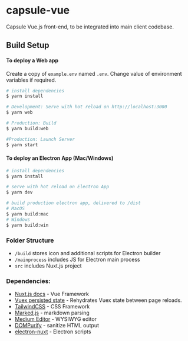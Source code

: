 # capsule-vue

Capsule Vue.js front-end, to be integrated into main client codebase.

## Build Setup

#### To deploy a Web app

Create a copy of `example.env` named `.env`. Change value of environment variables if required.

```bash
# install dependencies
$ yarn install

# Development: Serve with hot reload on http://localhost:3000
$ yarn web

# Production: Build
$ yarn build:web

#Production: Launch Server
$ yarn start
```

#### To deploy an Electron App (Mac/Windows)

```bash
# install dependencies
$ yarn install

# serve with hot reload on Electron App
$ yarn dev

# build production electron app, delivered to /dist
# MacOS
$ yarn build:mac
# Windows
$ yarn build:win
```

### Folder Structure

- `/build` stores icon and additional scripts for Electron builder
- `/mainprocess` includes JS for Electron main process
- `src` includes Nuxt.js project

### Dependencies:

- [Nuxt.js docs](https://nuxtjs.org) - Vue Framework
- [Vuex persisted state](https://www.npmjs.com/package/vuex-persistedstate) - Rehydrates Vuex state between page reloads.
- [TailwindCSS](https://tailwindcss.com) - CSS Framework
- [Marked.js](https://marked.js.org/) - markdown parsing
- [Medium Editor](https://github.com/yabwe/medium-editor) - WYSIWYG editor
- [DOMPurify](https://github.com/cure53/DOMPurify) - sanitize HTML output
- [electron-nuxt](https://github.com/webspaceteam/electron-nuxt) - Electron scripts
